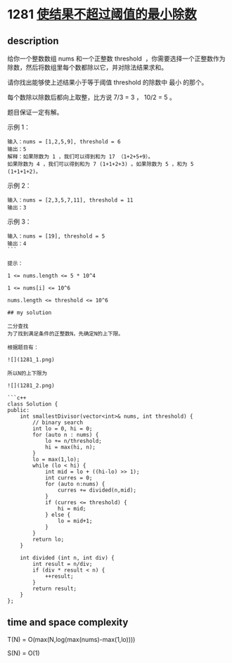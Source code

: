 # 1281 [使结果不超过阈值的最小除数](https://leetcode-cn.com/problems/find-the-smallest-divisor-given-a-threshold/)

## description

给你一个整数数组 nums 和一个正整数 threshold  ，你需要选择一个正整数作为除数，然后将数组里每个数都除以它，并对除法结果求和。

请你找出能够使上述结果小于等于阈值 threshold 的除数中 最小 的那个。

每个数除以除数后都向上取整，比方说 7/3 = 3 ， 10/2 = 5 。

题目保证一定有解。

示例 1：

```
输入：nums = [1,2,5,9], threshold = 6
输出：5
解释：如果除数为 1 ，我们可以得到和为 17 （1+2+5+9）。
如果除数为 4 ，我们可以得到和为 7 (1+1+2+3) 。如果除数为 5 ，和为 5 (1+1+1+2)。
```

示例 2：

```
输入：nums = [2,3,5,7,11], threshold = 11
输出：3
```

示例 3：

```
输入：nums = [19], threshold = 5
输出：4
``` 

提示：

1 <= nums.length <= 5 * 10^4

1 <= nums[i] <= 10^6

nums.length <= threshold <= 10^6

## my solution

二分查找
为了找到满足条件的正整数N，先确定N的上下限。

根据题目有：

![](1281_1.png)

所以N的上下限为

![](1281_2.png)

```c++
class Solution {
public:
    int smallestDivisor(vector<int>& nums, int threshold) {
        // binary search
        int lo = 0, hi = 0;
        for (auto n : nums) {
            lo += n/threshold;
            hi = max(hi, n);
        }
        lo = max(1,lo);
        while (lo < hi) {
            int mid = lo + ((hi-lo) >> 1);
            int curres = 0;
            for (auto n:nums) {
                curres += divided(n,mid);
            }
            if (curres <= threshold) {
                hi = mid;
            } else {
                lo = mid+1;
            }
        }
        return lo;
    }

    int divided (int n, int div) {
        int result = n/div;
        if (div * result < n) {
            ++result;
        }
        return result;
    }
};
```

## time and space complexity

T(N) = O(max(N,log(max(nums)-max(1,lo))))

S(N) = O(1)

